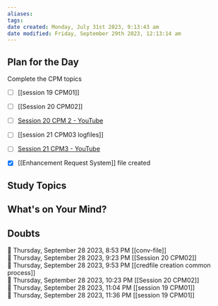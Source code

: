 ```yaml
---
aliases: 
tags: 
date created: Monday, July 31st 2023, 9:13:43 am
date modified: Friday, September 29th 2023, 12:13:14 am
---
```


## Plan for the Day

Complete the CPM topics  
- [ ] [[session 19 CPM01]]  
- [ ] [[Session 20 CPM02]]  
- [ ] [Session 20 CPM 2 - YouTube](https://www.youtube.com/watch?v=1K07sGrUukg&t=3224s)
- [ ] [[session 21 CPM03 logfiles]]  
- [ ] [Session 21 CPM3 - YouTube](https://www.youtube.com/watch?v=zLQQHDcTp68)

- [x] [[Enhancement Request System]] file created 

## Study Topics

## What's on Your Mind?

## Doubts

🍅 Thursday, September 28 2023, 8:53 PM [[conv-file]]  
🍅 Thursday, September 28 2023, 9:23 PM [[Session 20 CPM02]]  
🍅 Thursday, September 28 2023, 9:53 PM [[credfile creation common process]]  
🍅 Thursday, September 28 2023, 10:23 PM [[Session 20 CPM02]]  
🍅 Thursday, September 28 2023, 11:04 PM [[session 19 CPM01]]  
🍅 Thursday, September 28 2023, 11:36 PM [[session 19 CPM01]]